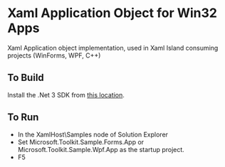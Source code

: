 # Xaml Application Object for Win32 Apps
Xaml Application object implementation, used in Xaml Island consuming projects (WinForms, WPF, C++)

## To Build

Install the .Net 3 SDK from [this location](https://dotnet.microsoft.com/download/visual-studio-sdks).

## To Run

- In the XamlHost\Samples node of Solution Explorer
- Set Microsoft.Toolkit.Sample.Forms.App or Microsoft.Toolkit.Sample.Wpf.App as the startup project.
- F5
